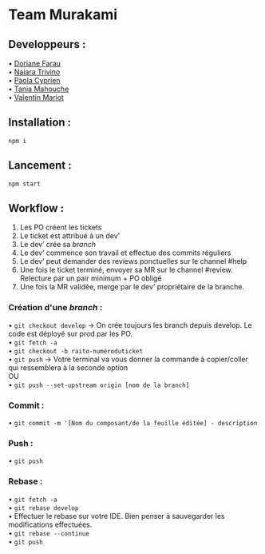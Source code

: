 # Team Murakami

## Developpeurs :

• [Doriane Farau](https://github.com/DFarau)  
• [Naiara Trivino](https://github.com/nt-95)  
• [Paola Cyprien](https://github.com/Pao-La-CCC)  
• [Tania Mahouche](https://github.com/TaniaMAHOUCHE)  
• [Valentin Mariot](https://github.com/valentinmariot)

## Installation :

`npm i`

## Lancement :

`npm start`

## Workflow :

1. Les PO créent les tickets
2. Le ticket est attribué à un dev’
3. Le dev’ crée sa _branch_
4. Le dev’ commence son travail et effectue des commits réguliers
5. Le dev’ peut demander des reviews ponctuelles sur le channel #help
6. Une fois le ticket terminé, envoyer sa MR sur le channel #review. Relecture par un pair minimum + PO obligé
7. Une fois la MR validée, merge par le dev’ propriétaire de la branche.

### Création d'une _branch_ :

• `git checkout develop` -> On crée toujours les branch depuis develop. Le code est déployé sur prod par les PO.  
• `git fetch -a`  
• `git checkout -b raito-numéroduticket`  
• `git push` -> Votre terminal va vous donner la commande à copier/coller qui ressemblera à la seconde option  
 OU  
• `git push --set-upstream origin [nom de la branch]`

### Commit :

• `git commit -m '[Nom du composant/de la feuille éditée] - description`

### Push :

• `git push`

### Rebase :

• `git fetch -a`  
• `git rebase develop`  
• Effectuer le rebase sur votre IDE. Bien penser à sauvegarder les modifications effectuées.  
• `git rebase --continue`  
• `git push`
